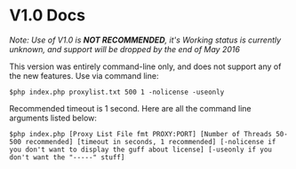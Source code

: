 # V1.0 Docs
*Note: Use of V1.0 is __NOT RECOMMENDED__, it's Working status is currently unknown, and support will be dropped by the end of May 2016*

This version was entirely command-line only, and does not support any of the new features. 
Use via command line:

```
$php index.php proxylist.txt 500 1 -nolicense -useonly
```

Recommended timeout is 1 second. 
Here are all the command line arguments listed below:

````
$php index.php [Proxy List File fmt PROXY:PORT] [Number of Threads 50-500 recommended] [timeout in seconds, 1 recommended] [-nolicense if you don't want to display the guff about license] [-useonly if you don't want the "-----" stuff]
````
